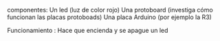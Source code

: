 componentes: 
Un led (luz de color rojo)
Una protoboard (investiga cómo funcionan las placas protoboads)
Una placa Arduino (por ejemplo la R3)

Funcionamiento :
Hace que encienda y se apague un led